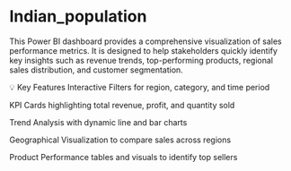 # Indian_population

This Power BI dashboard provides a comprehensive visualization of sales performance metrics. It is designed to help stakeholders quickly identify key insights such as revenue trends, top-performing products, regional sales distribution, and customer segmentation.

💡 Key Features
Interactive Filters for region, category, and time period 

KPI Cards highlighting total revenue, profit, and quantity sold

Trend Analysis with dynamic line and bar charts

Geographical Visualization to compare sales across regions

Product Performance tables and visuals to identify top sellers
